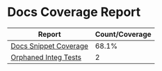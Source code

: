# Docs Coverage Report

| Report | Count/Coverage |
| -- | -- |
| [Docs Snippet Coverage](docs-pages.md) | 68.1% |
| [Orphaned Integ Tests](orphans-report.md) | 2 |
